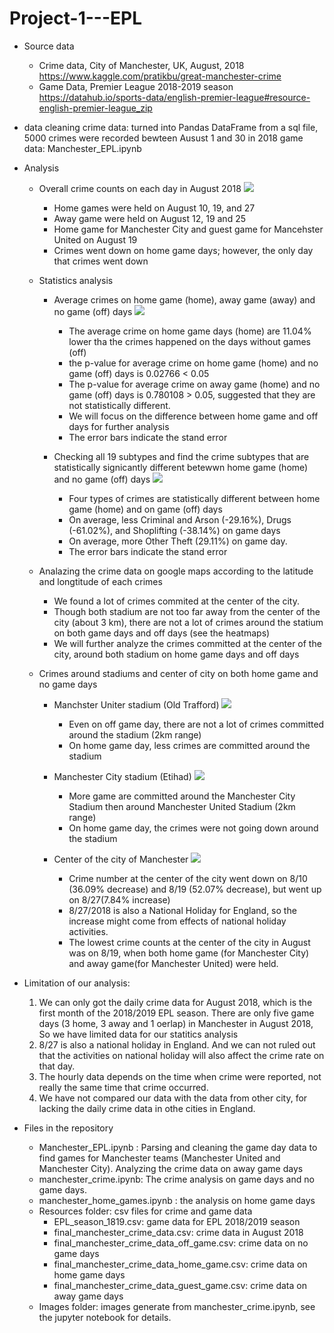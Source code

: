 # Project-1---EPL


* Source data
  * Crime data, City of Manchester, UK, August, 2018
    https://www.kaggle.com/pratikbu/great-manchester-crime
  * Game Data, Premier League 2018-2019 season
    https://datahub.io/sports-data/english-premier-league#resource-english-premier-league_zip

* data cleaning
   crime data: turned into Pandas DataFrame from a sql file, 5000 crimes were recorded bewteen Ausust 1 and 30 in 2018
   game data: Manchester_EPL.ipynb

* Analysis
  * Overall crime counts on each day in August 2018
  ![](Images/august_crime.png)
    * Home games were held on August 10, 19, and 27
    * Away game were held on August 12, 19 and 25
    * Home game for Manchester City and guest game for Mancehster United on August 19
    * Crimes went down on home game days; however, the only day that crimes went down 
  * Statistics analysis
    * Average crimes on home game (home), away game (away) and no game (off) days
    ![](Images/crime_counts_general_comparison.png)
      * The average crime on home game days (home) are 11.04% lower tha the crimes happened on the days without games (off)
      * the p-value for average crime on home game (home) and no game (off) days is 0.02766 < 0.05 
      * The p-value for average crime on away game (home) and no game (off) days is 0.780108 > 0.05, suggested that they are not statistically different.
      * We will focus on the difference between home game and off days for further analysis
      * The error bars indicate the stand error

    * Checking all 19 subtypes and find the crime subtypes that are statistically signicantly different betewwn home game (home) and no game (off) days
    ![](Images/subtypes_crime_home.png)
      * Four types of crimes are statistically different between home game (home) and on game (off) days
      * On average, less Criminal and Arson (-29.16%), Drugs (-61.02%), and Shoplifting (-38.14%) on game days 
      * On average, more Other Theft (29.11%) on game day. 
      * The error bars indicate the stand error

  * Analazing the crime data on google maps according to the latitude and longtitude of each crimes
      * We found a lot of crimes commited at the center of the city.
      * Though both stadium are not too far away from the center of the city (about 3 km), there are not a lot of crimes around the statium on both game days and off days (see the heatmaps)
      * We will further analyze the crimes committed at the center of the city, around both stadium on home game days and off days
  
  * Crimes around stadiums and center of city on both home game and no game days
    * Manchster Uniter stadium (Old Trafford)
    ![](Images/Manchester_united_2km.png)
      * Even on off game day, there are not a lot of crimes committed around the stadium (2km range)
      * On home game day, less crimes are committed around the stadium

    * Manchester City stadium (Etihad)
    ![](Images/Manchester_city_2km.png)
      * More game are committed around the Manchester City Stadium then around Manchester United Stadium (2km range)
      * On home game day, the crimes were not going down around the stadium

    * Center of the city of Manchester
    ![](Images/Center_of_Manchester_3km.png)
      * Crime number at the center of the city went down on 8/10 (36.09% decrease) and 8/19 (52.07% decrease), but went up on 8/27(7.84% increase)
      * 8/27/2018 is also a National Holiday for England, so the increase might come from effects of national holiday activities.
      * The lowest crime counts at the center of the city in August was on 8/19, when both home game (for Manchester City) and away game(for Manchester United) were held. 
* Limitation of our analysis:
  1. We can only got the daily crime data for August 2018, which is the first month of the 2018/2019 EPL season. There are only five game days (3 home, 3 away and 1 oerlap) in Manchester in August 2018, So we have limited data for our statitics analysis
  2. 8/27 is also a national holiday in England. And we can not ruled out that the activities on national holiday will also affect the crime rate on that day. 
  3. The hourly data depends on the time when crime were reported, not really the same time that crime occurred.
  4. We have not compared our data with the data from other city, for lacking the daily crime data in othe cities in England. 

* Files in the repository
  * Manchester_EPL.ipynb : Parsing and cleaning the game day data to find games for Manchester teams (Manchester United and Manchester City). Analyzing the crime data on away game days
  * manchester_crime.ipynb: The crime analysis on game days and no game days.
  * manchester_home_games.ipynb : the analysis on home game days
  * Resources folder: csv files for crime and game data
     * EPL_season_1819.csv: game data for EPL 2018/2019 season
     * final_manchester_crime_data.csv: crime data in August 2018
     * final_manchester_crime_data_off_game.csv: crime data on no game days
     * final_manchester_crime_data_home_game.csv: crime data on home game days
     * final_manchester_crime_data_guest_game.csv: crime data on away game days
  * Images folder: images generate from manchester_crime.ipynb, see the jupyter notebook for details. 